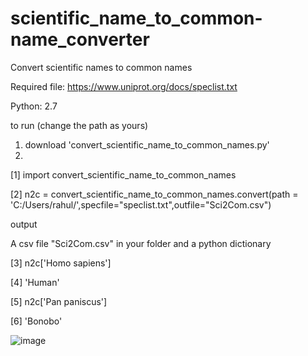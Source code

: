 # scientific_name_to_common-name_converter
Convert scientific names to common names

Required file: https://www.uniprot.org/docs/speclist.txt

Python: 2.7

to run (change the path as yours)

1. download 'convert_scientific_name_to_common_names.py'
2.

[1] import convert_scientific_name_to_common_names

[2] n2c = convert_scientific_name_to_common_names.convert(path = 'C:/Users/rahul/',specfile="speclist.txt",outfile="Sci2Com.csv")

output 

A csv file "Sci2Com.csv" in your folder and a python dictionary

[3] n2c['Homo sapiens']

[4] 'Human'

[5] n2c['Pan paniscus']

[6] 'Bonobo'


![image](https://user-images.githubusercontent.com/18325626/137793409-3e048859-5eda-42c2-b18d-835438d89072.png)

